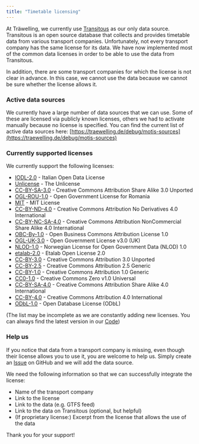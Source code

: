 ```yaml
---
title: "Timetable licensing"
---
```


At Träwelling, we currently use [Transitous](https://transitous.org/) as our only data source.
Transitous is an open source database that collects and provides timetable data from various transport companies.
Unfortunately, not every transport company has the same license for its data.
We have now implemented most of the common data licenses in order to be able to use the data from Transitous.

In addition, there are some transport companies for which the license is not clear in advance.
In this case, we cannot use the data because we cannot be sure whether the license allows it.

### Active data sources
We currently have a large number of data sources that we can use.
Some of these are licensed via publicly known licenses, others we had to activate manually because no license is specified.
You can find the current list of active data sources here: [https://traewelling.de/debug/motis-sources](https://traewelling.de/debug/motis-sources)

### Currently supported licenses
We currently support the following licenses:

- [IODL-2.0](https://www.dati.gov.it/iodl/2.0) - Italian Open Data License
- [Unlicense](https://spdx.org/licenses/Unlicense.html) - The Unlicense
- [CC-BY-SA-3.0](https://spdx.org/licenses/CC-BY-SA-3.0.html) - Creative Commons Attribution Share Alike 3.0 Unported
- [OGL-ROU-1.0](https://data.gov.ro/base/images/logoinst/OGL-ROU-1.0.pdf) - Open Government License for Romania
- [MIT](https://spdx.org/licenses/MIT.html) - MIT License
- [CC-BY-ND-4.0](https://spdx.org/licenses/CC-BY-ND-4.0.html) - Creative Commons Attribution No Derivatives 4.0 International
- [CC-BY-NC-SA-4.0](https://spdx.org/licenses/CC-BY-NC-SA-4.0.html) - Creative Commons Attribution NonCommercial Share Alike 4.0 International
- [OBC-By-1.0](https://spdx.org/licenses/OBC-By-1.0.html) - Open Business Commons Attribution License 1.0
- [OGL-UK-3.0](https://spdx.org/licenses/OGL-UK-3.0.html) - Open Government License v3.0 (UK)
- [NLOD-1.0](https://spdx.org/licenses/NLOD-1.0.html) - Norwegian License for Open Government Data (NLOD) 1.0
- [etalab-2.0](https://spdx.org/licenses/etalab-2.0.html) - Etalab Open License 2.0
- [CC-BY-3.0](https://spdx.org/licenses/CC-BY-3.0.html) - Creative Commons Attribution 3.0 Unported
- [CC-BY-2.5](https://spdx.org/licenses/CC-BY-2.5.html) - Creative Commons Attribution 2.5 Generic
- [CC-BY-1.0](https://spdx.org/licenses/CC-BY-1.0.html) - Creative Commons Attribution 1.0 Generic
- [CC0-1.0](https://spdx.org/licenses/CC0-1.0.html) - Creative Commons Zero v1.0 Universal
- [CC-BY-SA-4.0](https://spdx.org/licenses/CC-BY-SA-4.0.html) - Creative Commons Attribution Share Alike 4.0 International
- [CC-BY-4.0](https://spdx.org/licenses/CC-BY-4.0.html) - Creative Commons Attribution 4.0 International
- [ODbL-1.0](https://spdx.org/licenses/ODbL-1.0.html) - Open Database License (ODbL)

(The list may be incomplete as we are constantly adding new licenses. You can always find the latest version in our [Code](https://github.com/Traewelling/traewelling/blob/develop/app/Models/MotisSourceLicense.php#L28))

### Help us
If you notice that data from a transport company is missing, even though their license allows you to use it, you are welcome to help us.
Simply create an [Issue](https://github.com/Traewelling/traewelling/issues) on GitHub and we will add the data source.

We need the following information so that we can successfully integrate the license:

- Name of the transport company
- Link to the license
- Link to the data (e.g. GTFS feed)
- Link to the data on Transitous (optional, but helpful)
- (If proprietary license:) Excerpt from the license that allows the use of the data

Thank you for your support!